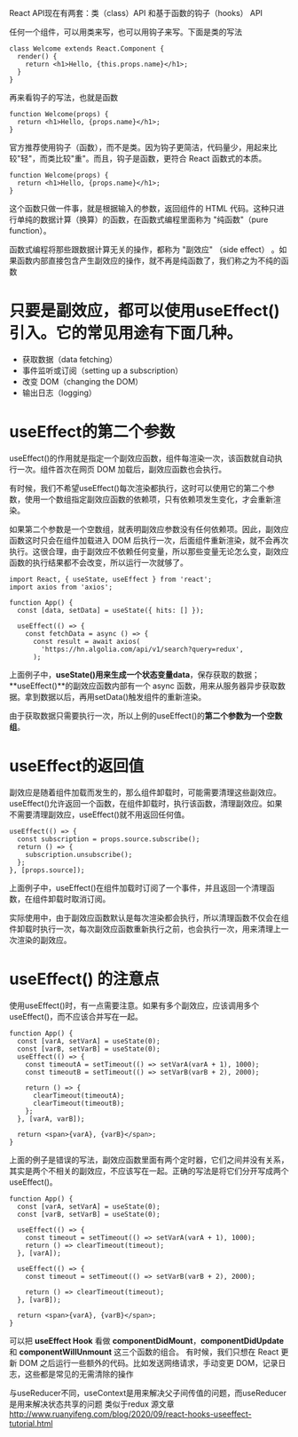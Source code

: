 React API现在有两套：类（class）API 和基于函数的钩子（hooks） API

任何一个组件，可以用类来写，也可以用钩子来写。下面是类的写法
```
class Welcome extends React.Component {
  render() {
    return <h1>Hello, {this.props.name}</h1>;
  }
}
```
再来看钩子的写法，也就是函数
```
function Welcome(props) {
  return <h1>Hello, {props.name}</h1>;
}
```
官方推荐使用钩子（函数），而不是类。因为钩子更简洁，代码量少，用起来比较"轻"，而类比较"重"。而且，钩子是函数，更符合 React 函数式的本质。

```
function Welcome(props) {
  return <h1>Hello, {props.name}</h1>;
}
```
这个函数只做一件事，就是根据输入的参数，返回组件的 HTML 代码。这种只进行单纯的数据计算（换算）的函数，在函数式编程里面称为 "纯函数"（pure function）。

函数式编程将那些跟数据计算无关的操作，都称为 "副效应" （side effect） 。如果函数内部直接包含产生副效应的操作，就不再是纯函数了，我们称之为不纯的函数



# 只要是副效应，都可以使用useEffect()引入。它的常见用途有下面几种。

- 获取数据（data fetching） 
- 事件监听或订阅（setting up a subscription）
- 改变 DOM（changing the DOM）
- 输出日志（logging）

# useEffect的第二个参数

useEffect()的作用就是指定一个副效应函数，组件每渲染一次，该函数就自动执行一次。组件首次在网页 DOM 加载后，副效应函数也会执行。

有时候，我们不希望useEffect()每次渲染都执行，这时可以使用它的第二个参数，使用一个数组指定副效应函数的依赖项，只有依赖项发生变化，才会重新渲染。

如果第二个参数是一个空数组，就表明副效应参数没有任何依赖项。因此，副效应函数这时只会在组件加载进入 DOM 后执行一次，后面组件重新渲染，就不会再次执行。这很合理，由于副效应不依赖任何变量，所以那些变量无论怎么变，副效应函数的执行结果都不会改变，所以运行一次就够了。
```
import React, { useState, useEffect } from 'react';
import axios from 'axios';

function App() {
  const [data, setData] = useState({ hits: [] });

  useEffect(() => {
    const fetchData = async () => {
      const result = await axios(
        'https://hn.algolia.com/api/v1/search?query=redux',
      );
```

上面例子中，**useState()**用来生成一个状态变量**data**，保存获取的数据；**useEffect()**的副效应函数内部有一个 async 函数，用来从服务器异步获取数据。拿到数据以后，再用setData()触发组件的重新渲染。

由于获取数据只需要执行一次，所以上例的useEffect()的**第二个参数为一个空数组**。

# useEffect的返回值

副效应是随着组件加载而发生的，那么组件卸载时，可能需要清理这些副效应。
useEffect()允许返回一个函数，在组件卸载时，执行该函数，清理副效应。如果不需要清理副效应，useEffect()就不用返回任何值。
```
useEffect(() => {
  const subscription = props.source.subscribe();
  return () => {
    subscription.unsubscribe();
  };
}, [props.source]);
```
上面例子中，useEffect()在组件加载时订阅了一个事件，并且返回一个清理函数，在组件卸载时取消订阅。

实际使用中，由于副效应函数默认是每次渲染都会执行，所以清理函数不仅会在组件卸载时执行一次，每次副效应函数重新执行之前，也会执行一次，用来清理上一次渲染的副效应。

# useEffect() 的注意点
使用useEffect()时，有一点需要注意。如果有多个副效应，应该调用多个useEffect()，而不应该合并写在一起。

```
function App() {
  const [varA, setVarA] = useState(0);
  const [varB, setVarB] = useState(0);
  useEffect(() => {
    const timeoutA = setTimeout(() => setVarA(varA + 1), 1000);
    const timeoutB = setTimeout(() => setVarB(varB + 2), 2000);

    return () => {
      clearTimeout(timeoutA);
      clearTimeout(timeoutB);
    };
  }, [varA, varB]);

  return <span>{varA}, {varB}</span>;
}
```
上面的例子是错误的写法，副效应函数里面有两个定时器，它们之间并没有关系，其实是两个不相关的副效应，不应该写在一起。正确的写法是将它们分开写成两个useEffect()。

```
function App() {
  const [varA, setVarA] = useState(0);
  const [varB, setVarB] = useState(0);

  useEffect(() => {
    const timeout = setTimeout(() => setVarA(varA + 1), 1000);
    return () => clearTimeout(timeout);
  }, [varA]);

  useEffect(() => {
    const timeout = setTimeout(() => setVarB(varB + 2), 2000);

    return () => clearTimeout(timeout);
  }, [varB]);

  return <span>{varA}, {varB}</span>;
}
```


可以把 **useEffect Hook** 看做 **componentDidMount**，**componentDidUpdate** 和 **componentWillUnmount** 这三个函数的组合。
有时候，我们只想在 React 更新 DOM 之后运行一些额外的代码。比如发送网络请求，手动变更 DOM，记录日志，这些都是常见的无需清除的操作

与useReducer不同，useContext是用来解决父子间传值的问题，而useReducer是用来解决状态共享的问题 类似于redux
源文章 http://www.ruanyifeng.com/blog/2020/09/react-hooks-useeffect-tutorial.html
